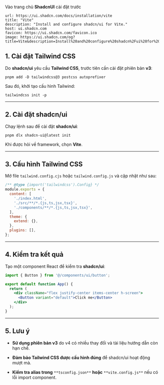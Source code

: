 <br>

Vào trang chủ **ShadcnUI** cài đặt trước
```cardlink
url: https://ui.shadcn.com/docs/installation/vite
title: "Vite"
description: "Install and configure shadcn/ui for Vite."
host: ui.shadcn.com
favicon: https://ui.shadcn.com/favicon.ico
image: https://ui.shadcn.com/og?title=Vite&description=Install%20and%20configure%20shadcn%2Fui%20for%20Vite.
```

## 1. Cài đặt Tailwind CSS

Do **shadcn/ui** yêu cầu **Tailwind CSS**, trước tiên cần cài đặt phiên bản **v3**:

```shell
pnpm add -D tailwindcss@3 postcss autoprefixer
```

Sau đó, khởi tạo cấu hình Tailwind:

```shell
tailwindcss init -p
```

---

## 2. Cài đặt shadcn/ui

Chạy lệnh sau để cài đặt **shadcn/ui**:

```shell
pnpm dlx shadcn-ui@latest init
```

Khi được hỏi về framework, chọn **Vite**.

---

## 3. Cấu hình Tailwind CSS

Mở file `tailwind.config.cjs` hoặc `tailwind.config.js` và cập nhật như sau:

```js
/** @type {import('tailwindcss').Config} */
module.exports = {
  content: [
    './index.html',
    './src/**/*.{js,ts,jsx,tsx}',
    './components/**/*.{js,ts,jsx,tsx}',
  ],
  theme: {
    extend: {},
  },
  plugins: [],
};
```

---

## 4. Kiểm tra kết quả

Tạo một component React để kiểm tra **shadcn/ui**:

```jsx
import { Button } from '@/components/ui/button';

export default function App() {
  return (
    <div className="flex justify-center items-center h-screen">
      <Button variant="default">Click me</Button>
    </div>
  );
}
```

---

## 5. Lưu ý

- **Sử dụng phiên bản v3** do v4 có nhiều thay đổi và tài liệu hướng dẫn còn hạn chế.
    
- **Đảm bảo Tailwind CSS được cấu hình đúng** để shadcn/ui hoạt động mượt mà.
    
- **Kiểm tra alias trong** `**tsconfig.json**` **hoặc** `**vite.config.js**` nếu có lỗi import component.